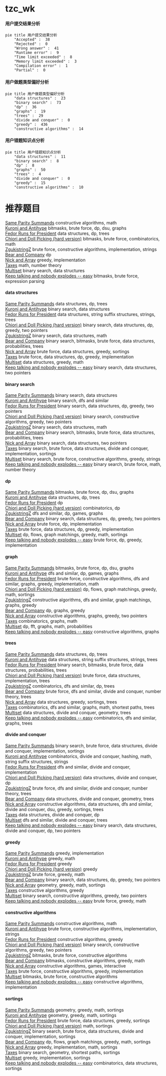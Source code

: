 # tzc_wk
<!-- tabs:start -->
#### **用户提交结果分析**

```mermaid
pie title 用户提交结果分析
    "Accepted" :  38
    "Rejected" :  0
    "Wrong answer" :  41
    "Runtime error" :  9
    "Time limit exceeded" :  8
    "Memory limit exceeded" :  3
    "Compilation error" :  1
    "Partial" :  0
```
#### **用户做题类型偏好分析**

```mermaid
pie title 用户做题类型偏好分析
    "data structures" :  23
    "binary search" :  73
    "dp" :  36
    "graphs" :  19
    "trees" :  29
    "divide and conquer" :  0
    "greedy" :  436
    "constructive algorithms" :  14
```
#### **用户错题知识点分析**

```mermaid
pie title 用户错题知识点分析
    "data structures" :  11
    "binary search" :  8
    "dp" :  8
    "graphs" :  50
    "trees" :  4
    "divide and conquer" :  0
    "greedy" :  15
    "constructive algorithms" :  10
```
<!-- tabs:end -->
# 推荐题目
[Same Parity Summands](http://codeforces.com/problemset/problem/1352/B)		constructive algorithms,
                        math		  
[Kuroni and Antihype](http://codeforces.com/problemset/problem/1305/G)		bitmasks,
                        brute force,
                        dp,
                        dsu,
                        graphs		  
[Fedor Runs for President](http://codeforces.com/problemset/problem/1179/D)		data structures,
                        dp,
                        trees		  
[Chiori and Doll Picking (hard version)](http://codeforces.com/problemset/problem/1336/E2)		bitmasks,
                        brute force,
                        combinatorics,
                        math		  
[ZgukistringZ](http://codeforces.com/problemset/problem/551/B)		brute force,
                        constructive algorithms,
                        implementation,
                        strings		  
[Bear and Company](https://codeforces.com/contest/791/problem/E)		dp		  
[Nick and Array](http://codeforces.com/problemset/problem/1180/B)		greedy,
                        implementation		  
[Taxes](https://codeforces.com/contest/736/problem/B)		math,
                        number theory		  
[Multiset](http://codeforces.com/problemset/problem/1354/D)		binary search,
                        data structures		  
[Keep talking and nobody explodes -- easy](http://codeforces.com/problemset/problem/1302/F)		bitmasks,
                        brute force,
                        expression parsing		  
<!-- tabs:start -->
#### **data structures**
[Same Parity Summands](http://codeforces.com/problemset/problem/1179/D)		data structures,
                        dp,
                        trees		  
[Kuroni and Antihype](http://codeforces.com/problemset/problem/1354/D)		binary search,
                        data structures		  
[Fedor Runs for President](http://codeforces.com/problemset/problem/1437/G)		data structures,
                        string suffix structures,
                        strings,
                        trees		  
[Chiori and Doll Picking (hard version)](http://codeforces.com/problemset/problem/1492/C)		binary search,
                        data structures,
                        dp,
                        greedy,
                        two pointers		  
[ZgukistringZ](http://codeforces.com/problemset/problem/1490/G)		binary search,
                        data structures,
                        math		  
[Bear and Company](http://codeforces.com/problemset/problem/1479/D)		binary search,
                        bitmasks,
                        brute force,
                        data structures,
                        probabilities,
                        trees		  
[Nick and Array](http://codeforces.com/problemset/problem/1497/A)		brute force,
                        data structures,
                        greedy,
                        sortings		  
[Taxes](http://codeforces.com/problemset/problem/1491/C)		brute force,
                        data structures,
                        dp,
                        greedy,
                        implementation		  
[Multiset](http://codeforces.com/problemset/problem/1492/B)		data structures,
                        greedy,
                        math		  
[Keep talking and nobody explodes -- easy](http://codeforces.com/problemset/problem/1436/E)		binary search,
                        data structures,
                        two pointers		  
#### **binary search**
[Same Parity Summands](http://codeforces.com/problemset/problem/1354/D)		binary search,
                        data structures		  
[Kuroni and Antihype](http://codeforces.com/problemset/problem/896/A)		binary search,
                        dfs and similar		  
[Fedor Runs for President](http://codeforces.com/problemset/problem/1492/C)		binary search,
                        data structures,
                        dp,
                        greedy,
                        two pointers		  
[Chiori and Doll Picking (hard version)](http://codeforces.com/problemset/problem/1463/D)		binary search,
                        constructive algorithms,
                        greedy,
                        two pointers		  
[ZgukistringZ](http://codeforces.com/problemset/problem/1490/G)		binary search,
                        data structures,
                        math		  
[Bear and Company](http://codeforces.com/problemset/problem/1479/D)		binary search,
                        bitmasks,
                        brute force,
                        data structures,
                        probabilities,
                        trees		  
[Nick and Array](http://codeforces.com/problemset/problem/1436/E)		binary search,
                        data structures,
                        two pointers		  
[Taxes](http://codeforces.com/problemset/problem/1461/D)		binary search,
                        brute force,
                        data structures,
                        divide and conquer,
                        implementation,
                        sortings		  
[Multiset](http://codeforces.com/problemset/problem/1493/C)		binary search,
                        brute force,
                        constructive algorithms,
                        greedy,
                        strings		  
[Keep talking and nobody explodes -- easy](http://codeforces.com/problemset/problem/1487/D)		binary search,
                        brute force,
                        math,
                        number theory		  
#### **dp**
[Same Parity Summands](http://codeforces.com/problemset/problem/1305/G)		bitmasks,
                        brute force,
                        dp,
                        dsu,
                        graphs		  
[Kuroni and Antihype](http://codeforces.com/problemset/problem/1179/D)		data structures,
                        dp,
                        trees		  
[Fedor Runs for President](https://codeforces.com/contest/791/problem/E)		dp		  
[Chiori and Doll Picking (hard version)](http://codeforces.com/problemset/problem/360/C)		combinatorics,
                        dp		  
[ZgukistringZ](http://codeforces.com/problemset/problem/917/B)		dfs and similar,
                        dp,
                        games,
                        graphs		  
[Bear and Company](http://codeforces.com/problemset/problem/1492/C)		binary search,
                        data structures,
                        dp,
                        greedy,
                        two pointers		  
[Nick and Array](https://codeforces.com/contest/1457/problem/C)		brute force,
                        dp,
                        implementation		  
[Taxes](http://codeforces.com/problemset/problem/1491/C)		brute force,
                        data structures,
                        dp,
                        greedy,
                        implementation		  
[Multiset](http://codeforces.com/problemset/problem/1437/C)		dp,
                        flows,
                        graph matchings,
                        greedy,
                        math,
                        sortings		  
[Keep talking and nobody explodes -- easy](http://codeforces.com/problemset/problem/1499/B)		brute force,
                        dp,
                        greedy,
                        implementation		  
#### **graph**
[Same Parity Summands](http://codeforces.com/problemset/problem/1305/G)		bitmasks,
                        brute force,
                        dp,
                        dsu,
                        graphs		  
[Kuroni and Antihype](http://codeforces.com/problemset/problem/917/B)		dfs and similar,
                        dp,
                        games,
                        graphs		  
[Fedor Runs for President](http://codeforces.com/problemset/problem/1487/C)		brute force,
                        constructive algorithms,
                        dfs and similar,
                        graphs,
                        greedy,
                        implementation,
                        math		  
[Chiori and Doll Picking (hard version)](http://codeforces.com/problemset/problem/1437/C)		dp,
                        flows,
                        graph matchings,
                        greedy,
                        math,
                        sortings		  
[ZgukistringZ](http://codeforces.com/problemset/problem/1470/D)		constructive algorithms,
                        dfs and similar,
                        graph matchings,
                        graphs,
                        greedy		  
[Bear and Company](http://codeforces.com/problemset/problem/1476/C)		dp,
                        graphs,
                        greedy		  
[Nick and Array](http://codeforces.com/problemset/problem/1304/D)		constructive algorithms,
                        graphs,
                        greedy,
                        two pointers		  
[Taxes](http://codeforces.com/problemset/problem/1475/C)		combinatorics,
                        graphs,
                        math		  
[Multiset](http://codeforces.com/problemset/problem/553/E)		dp,
                        fft,
                        graphs,
                        math,
                        probabilities		  
[Keep talking and nobody explodes -- easy](http://codeforces.com/problemset/problem/1495/C)		constructive algorithms,
                        graphs		  
#### **trees**
[Same Parity Summands](http://codeforces.com/problemset/problem/1179/D)		data structures,
                        dp,
                        trees		  
[Kuroni and Antihype](http://codeforces.com/problemset/problem/1437/G)		data structures,
                        string suffix structures,
                        strings,
                        trees		  
[Fedor Runs for President](http://codeforces.com/problemset/problem/1479/D)		binary search,
                        bitmasks,
                        brute force,
                        data structures,
                        probabilities,
                        trees		  
[Chiori and Doll Picking (hard version)](http://codeforces.com/problemset/problem/1511/C)		brute force,
                        data structures,
                        implementation,
                        trees		  
[ZgukistringZ](http://codeforces.com/problemset/problem/1499/F)		combinatorics,
                        dfs and similar,
                        dp,
                        trees		  
[Bear and Company](http://codeforces.com/problemset/problem/1491/E)		brute force,
                        dfs and similar,
                        divide and conquer,
                        number theory,
                        trees		  
[Nick and Array](http://codeforces.com/problemset/problem/1466/D)		data structures,
                        greedy,
                        sortings,
                        trees		  
[Taxes](http://codeforces.com/problemset/problem/1495/D)		combinatorics,
                        dfs and similar,
                        graphs,
                        math,
                        shortest paths,
                        trees		  
[Multiset](http://codeforces.com/problemset/problem/1303/G)		data structures,
                        divide and conquer,
                        geometry,
                        trees		  
[Keep talking and nobody explodes -- easy](http://codeforces.com/problemset/problem/1454/E)		combinatorics,
                        dfs and similar,
                        graphs,
                        trees		  
#### **divide and conquer**
[Same Parity Summands](http://codeforces.com/problemset/problem/1461/D)		binary search,
                        brute force,
                        data structures,
                        divide and conquer,
                        implementation,
                        sortings		  
[Kuroni and Antihype](http://codeforces.com/problemset/problem/1466/G)		combinatorics,
                        divide and conquer,
                        hashing,
                        math,
                        string suffix structures,
                        strings		  
[Fedor Runs for President](http://codeforces.com/problemset/problem/1490/D)		dfs and similar,
                        divide and conquer,
                        implementation		  
[Chiori and Doll Picking (hard version)](https://codeforces.com/contest/1483/problem/C)		data structures,
                        divide and conquer,
                        dp		  
[ZgukistringZ](http://codeforces.com/problemset/problem/1491/E)		brute force,
                        dfs and similar,
                        divide and conquer,
                        number theory,
                        trees		  
[Bear and Company](http://codeforces.com/problemset/problem/1303/G)		data structures,
                        divide and conquer,
                        geometry,
                        trees		  
[Nick and Array](http://codeforces.com/problemset/problem/1494/D)		constructive algorithms,
                        data structures,
                        dfs and similar,
                        divide and conquer,
                        dsu,
                        greedy,
                        sortings,
                        trees		  
[Taxes](http://codeforces.com/problemset/problem/1482/E)		data structures,
                        divide and conquer,
                        dp		  
[Multiset](http://codeforces.com/problemset/problem/566/C)		dfs and similar,
                        divide and conquer,
                        trees		  
[Keep talking and nobody explodes -- easy](http://codeforces.com/problemset/problem/1428/F)		binary search,
                        data structures,
                        divide and conquer,
                        dp,
                        two pointers		  
#### **greedy**
[Same Parity Summands](http://codeforces.com/problemset/problem/1180/B)		greedy,
                        implementation		  
[Kuroni and Antihype](http://codeforces.com/problemset/problem/258/A)		greedy,
                        math		  
[Fedor Runs for President](http://codeforces.com/problemset/problem/1267/E)		greedy		  
[Chiori and Doll Picking (hard version)](http://codeforces.com/problemset/problem/1157/C2)		greedy		  
[ZgukistringZ](http://codeforces.com/problemset/problem/1236/A)		brute force,
                        greedy,
                        math		  
[Bear and Company](http://codeforces.com/problemset/problem/1492/C)		binary search,
                        data structures,
                        dp,
                        greedy,
                        two pointers		  
[Nick and Array](https://codeforces.com/contest/1496/problem/C)		geometry,
                        greedy,
                        math,
                        sortings		  
[Taxes](http://codeforces.com/problemset/problem/1493/A)		constructive algorithms,
                        greedy		  
[Multiset](http://codeforces.com/problemset/problem/1463/D)		binary search,
                        constructive algorithms,
                        greedy,
                        two pointers		  
[Keep talking and nobody explodes -- easy](http://codeforces.com/problemset/problem/1462/C)		brute force,
                        greedy,
                        math		  
#### **constructive algorithms**
[Same Parity Summands](http://codeforces.com/problemset/problem/1352/B)		constructive algorithms,
                        math		  
[Kuroni and Antihype](http://codeforces.com/problemset/problem/551/B)		brute force,
                        constructive algorithms,
                        implementation,
                        strings		  
[Fedor Runs for President](http://codeforces.com/problemset/problem/1493/A)		constructive algorithms,
                        greedy		  
[Chiori and Doll Picking (hard version)](http://codeforces.com/problemset/problem/1463/D)		binary search,
                        constructive algorithms,
                        greedy,
                        two pointers		  
[ZgukistringZ](https://codeforces.com/contest/1456/problem/B)		bitmasks,
                        brute force,
                        constructive algorithms		  
[Bear and Company](http://codeforces.com/problemset/problem/1492/D)		bitmasks,
                        constructive algorithms,
                        greedy,
                        math		  
[Nick and Array](https://codeforces.com/contest/1504/problem/D)		constructive algorithms,
                        games,
                        interactive		  
[Taxes](https://codeforces.com/contest/1483/problem/A)		brute force,
                        constructive algorithms,
                        greedy,
                        implementation		  
[Multiset](https://codeforces.com/contest/1457/problem/D)		bitmasks,
                        brute force,
                        constructive algorithms		  
[Keep talking and nobody explodes -- easy](http://codeforces.com/problemset/problem/1513/A)		constructive algorithms,
                        implementation		  
#### **sortings**
[Same Parity Summands](https://codeforces.com/contest/1496/problem/C)		geometry,
                        greedy,
                        math,
                        sortings		  
[Kuroni and Antihype](http://codeforces.com/problemset/problem/1495/A)		geometry,
                        greedy,
                        math,
                        sortings		  
[Fedor Runs for President](http://codeforces.com/problemset/problem/1497/A)		brute force,
                        data structures,
                        greedy,
                        sortings		  
[Chiori and Doll Picking (hard version)](http://codeforces.com/problemset/problem/1427/A)		math,
                        sortings		  
[ZgukistringZ](http://codeforces.com/problemset/problem/1461/D)		binary search,
                        brute force,
                        data structures,
                        divide and conquer,
                        implementation,
                        sortings		  
[Bear and Company](http://codeforces.com/problemset/problem/1437/C)		dp,
                        flows,
                        graph matchings,
                        greedy,
                        math,
                        sortings		  
[Nick and Array](http://codeforces.com/problemset/problem/1473/A)		greedy,
                        implementation,
                        math,
                        sortings		  
[Taxes](http://codeforces.com/problemset/problem/1486/B)		binary search,
                        geometry,
                        shortest paths,
                        sortings		  
[Multiset](http://codeforces.com/problemset/problem/1480/B)		greedy,
                        implementation,
                        sortings		  
[Keep talking and nobody explodes -- easy](http://codeforces.com/problemset/problem/1420/D)		combinatorics,
                        data structures,
                        sortings		  
<!-- tabs:end -->
